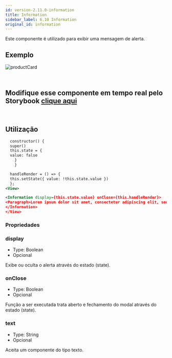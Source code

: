 ```yaml
---
id: version-2.11.0-information
title: Information
sidebar_label: 6.10 Information
original_id: information
---
```


Este componente é utilizado para exibir uma mensagem de alerta.

## Exemplo

![productCard](assets/images_components/v2.0.0/information.png)

<br>

## Modifique esse componente em tempo real pelo Storybook [clique aqui](https://ame-miniapp-components.calindra.com.br/storybook/?path=/story/intera%C3%A7%C3%B5es-information--basic)

<br>

## Utilização

```xml
  constructor() {
  super()
  this.state = {
  value: false
    }
    }

  handleRender = () => {
  this.setState({ value: !this.state.value })
  };
<View>

<Information display={this.state.value} onClose={this.handleRender}>
<Paragraph>Lorem ipsum dolor sit amet, consectetur adipiscing elit, sed do eiusmod tempor incididunt ut labore et dolore magna aliqua.</Paragraph>
</Information>
</View>
```

### Propriedades

### display

- Type: Boolean
- Opcional

Exibe ou oculta o alerta através do estado (state).

### onClose

- Type: Boolean
- Opcional

Função a ser executada trata aberto e fechamento do modal através do estado (state).

### text

- Type: String
- Opcional

Aceita um componente do tipo texto.
